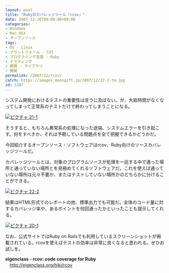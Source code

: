 ```yaml
---
layout: post
title: "Rubyのカバレッジツール「rcov」"
date: 2007-12-16T09:00:00+09:00
categories:
- Windows
- Mac OSX
- オープンソース
tags: 
- OS - Linux
- プラットフォーム - CUI
- プログラミング言語 - Ruby
- テスティング
- 開発 - ライブラリ
- 開発
permalink: /2007/12/rcov/
catch: https://images.moongift.jp/2007/12/22-2-tm.jpg
id: 5307
---
```

システム開発におけるテストの重要性は言うに及ばない。が、大抵時間がなくなってしまって正常系のテストだけで終わってしまうことになる。   
  
[![ピクチャ 21-1](https://images.moongift.jp/2007/12/21-1-tm.jpg)](https://images.moongift.jp/2007/12/21-1.png)  
  
そうすると、もちろん異常系の処理になった途端、システムエラーを引き起こす。何をすべきか、それは予期している問題点を全て把握できるかどうかだ。   
  
今回紹介するオープンソース・ソフトウェアはrcov、Ruby向けのソースカバレッジツールだ。   
<!--more-->  
カバレッジツールとは、対象のプログラムソースが処理を一巡する中で通った場所と通っていない場所とを見極めてくれるソフトウェアだ。これを使えば通っていない場所は元々不要か、またはテストしていない場所かのどちらかに分けることができる。   
  
[![ピクチャ 22-2](https://images.moongift.jp/2007/12/22-2-tm.jpg)](https://images.moongift.jp/2007/12/22-2.png)  
  
結果はHTML形式でのレポートの他、標準出力でも可能だ。全体のコード量に対するカバレッジ率や、あるポイントを何回通ったかといったことも提示してくれる。   
  
[![ピクチャ 20-1](https://images.moongift.jp/2007/12/20-1-tm.jpg)](https://images.moongift.jp/2007/12/20-1.png)  
  
なお、公式サイトではRuby on Railsでも利用しているスクリーンショットが掲載されている。rcovを使えばテストの効率は非常に良くなると思われる。ぜひお試しを。   
  
**eigenclass - rcov: code coverage for Ruby**   
　[http://eigenclass.org/hiki/rcov   
](http://eigenclass.org/hiki/rcov)

